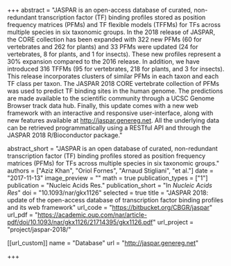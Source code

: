 +++
abstract = "JASPAR is an open-access database of curated, non-redundant transcription factor (TF) binding profiles stored as position frequency matrices (PFMs) and TF flexible models (TFFMs) for TFs across multiple species in six taxonomic groups. In the 2018 release of JASPAR, the CORE collection has been expanded with 322 new PFMs (60 for vertebrates and 262 for plants) and 33 PFMs were updated (24 for vertebrates, 8 for plants, and 1 for insects). These new profiles represent a 30% expansion compared to the 2016 release. In addition, we have introduced 316 TFFMs (95 for vertebrates, 218 for plants, and 3 for insects). This release incorporates clusters of similar PFMs in each taxon and each TF class per taxon. The JASPAR 2018 CORE vertebrate collection of PFMs was used to predict TF binding sites in the human genome. The predictions are made available to the scientific community through a UCSC Genome Browser track data hub. Finally, this update comes with a new web framework with an interactive and responsive user-interface, along with new features available at http://jaspar.genereg.net. All the underlying data can be retrieved programmatically using a RESTful API and through the JASPAR 2018 R/Bioconductor package."

abstract_short = "JASPAR is an open database of curated, non-redundant transcription factor (TF) binding profiles stored as position frequency matrices (PFMs) for TFs across multiple species in six taxonomic groups."
authors = ["Aziz Khan", "Oriol Fornes", "Arnaud Stigliani", "et al."]
date = "2017-11-13"
image_preview = ""
math = true
publication_types = ["1"]
publication = "Nucleic Acids Res."
publication_short = "In *Nucleic Acids Res*"
doi = "10.1093/nar/gkx1126"
selected = true
title = "JASPAR 2018: update of the open-access database of transcription factor binding profiles and its web framework"
url_code = "https://bitbucket.org/CBGR/jaspar"
url_pdf = "https://academic.oup.com/nar/article-pdf/doi/10.1093/nar/gkx1126/21714395/gkx1126.pdf"
url_project = "project/jaspar-2018/"

[[url_custom]]
name = "Database"
url = "http://jaspar.genereg.net"

+++